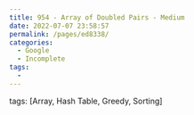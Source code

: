 ```yaml
---
title: 954 - Array of Doubled Pairs - Medium
date: 2022-07-07 23:58:57
permalink: /pages/ed8338/
categories:
  - Google
  - Incomplete
tags:
  - 
---
```

tags: [Array, Hash Table, Greedy, Sorting]